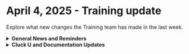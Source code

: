 # April 4, 2025 - Training update

Explore what new changes the Training team has made in the last week.

<details>

<summary><strong>General News and Reminders</strong></summary>

* **SHOUT OUTS** **TO:**
  * Isaiah, Seth, Noah, Michelle, Matt, Adam, Ken, and Dylan for passing the Foundations Certification.
    * Take the [foundations-certification.md](../../../cluck-university/rewst-foundations/foundations-certification.md "mention") Exam, and collect your prestigious **Certified Rewster** badge in Discord along with access to the super-secret Discord channel.&#x20;
  * Jody, Cody, Noah, Jeff, and David for passing the Clean Automation Certification.
    * Take the [clean-automation-certification.md](../../../cluck-university/clean-automation/clean-automation-certification.md "mention") exam and get that fancy certificate!

- Join us in our [Cluck-U Discord channel](https://discord.com/channels/936789089703845988/1121465945295167588) if you have any questions, comments, or concerns!
- [Sign up for the Office Hours](https://calendly.com/cluck-u/office-hours?) to work through any questions you have during and after training! If there is something you want us to cover, Let us know!

</details>

<details>

<summary><strong>Cluck U and Documentation Updates</strong></summary>

**What's New at Cluck University?**

* Updated header and footer links throughout the site
* Updates to notification emails to include links to courses
* Added live training registration for all courses taught by the legendary Eddie Chow, including:
  * Automation Basics
  * Rewst Foundations
  * Clean Automation
  * Cluck U Office Hours&#x20;
  * You can now register through end May, and sessions for June and beyond are coming soon!
* Updates to Rewst Foundations and Clean Automation Certification courses:
  * We're importing data for customers who have earned either (or both!) certificates, which will reflect in your Cluck University profile
  * Added a LinkedIn integration so you can seamlessly share your certificate to your LinkedIn profile
  * Adjusted questions in Rewst Foundations to clearly designate those where multiple answers apply ("select all that apply")
  * Fixed an issue to re-enroll customers who did not pass the exam so you can now retake it

**New & Updated Documentation Pages:**

* [Kaseya BMS integration setup](https://docs.rewst.help/documentation/integrations/individual-integration-documentation/psa/kaseya-bms/kaseya-bms-integration-setup)
* [Remove Malicious Email and Block Sender Crate](https://docs.rewst.help/prebuilt-automations/existing-crate-documentation/remove-malicious-email-and-block-sender-crate)
* [Billing Count Report Crate](https://docs.rewst.help/prebuilt-automations/existing-crate-documentation/billing-count-report-crate)
* [Microsoft 365 Quarantine Email Release Crate](https://docs.rewst.help/prebuilt-automations/existing-crate-documentation/microsoft-365-quarantine-email-release-crate)
* [Updated documentation on templates and scripts)](ttps://docs.rewst.help/documentation/templates-and-scripts)
* [Updated documentation for Acronus integration setup](https://docs.rewst.help/documentation/integrations/individual-integration-documentation/security/acronis/acronis-integration)

- A large update to our existing documentation around workflows, over several pages:
  * [https://docs.rewst.help/documentation/workflows](https://docs.rewst.help/documentation/workflows)
  * [https://docs.rewst.help/documentation/workflows/workflow-builder-how-to-set-up-a-workflow](https://docs.rewst.help/documentation/workflows/workflow-builder-how-to-set-up-a-workflow)
  * [https://docs.rewst.help/documentation/workflows/actions-in-rewst](https://docs.rewst.help/documentation/workflows/actions-in-rewst)
  * [https://docs.rewst.help/documentation/workflows/configuring-your-workflow-tasks](https://docs.rewst.help/documentation/workflows/configuring-your-workflow-tasks)
  * [https://docs.rewst.help/documentation/workflows/navigating-between-tasks-with-transitions](https://docs.rewst.help/documentation/workflows/navigating-between-tasks-with-transitions)
  * [https://docs.rewst.help/documentation/workflows/workflow-best-practices](https://docs.rewst.help/documentation/workflows/workflow-best-practices)
  * [https://docs.rewst.help/documentation/workflows/advanced-workflow-operations](https://docs.rewst.help/documentation/workflows/advanced-workflow-operations)
  * [https://docs.rewst.help/documentation/workflows/data-input-and-output](https://docs.rewst.help/documentation/workflows/data-input-and-output)
  * [https://docs.rewst.help/documentation/workflows/different-types-of-workflows](https://docs.rewst.help/documentation/workflows/different-types-of-workflows)
  * [https://docs.rewst.help/documentation/workflows/completion-handlers](https://docs.rewst.help/documentation/workflows/completion-handlers)
  * [https://docs.rewst.help/documentation/workflows/boolean-logic-in-rewst-workflows](https://docs.rewst.help/documentation/workflows/boolean-logic-in-rewst-workflows)
  * [https://docs.rewst.help/documentation/workflows/documenting-with-roborewsty](https://docs.rewst.help/documentation/workflows/documenting-with-roborewsty)
  * [https://docs.rewst.help/documentation/workflows/actions-in-rewst/core-actions](https://docs.rewst.help/documentation/workflows/actions-in-rewst/core-actions)
  * [https://docs.rewst.help/documentation/workflows/actions-in-rewst/rewst-actions](https://docs.rewst.help/documentation/workflows/actions-in-rewst/rewst-actions)
  * [https://docs.rewst.help/documentation/workflows/actions-in-rewst/transform-actions](https://docs.rewst.help/documentation/workflows/actions-in-rewst/transform-actions)
  * [https://docs.rewst.help/documentation/workflows/actions-in-rewst/workflows-actions](https://docs.rewst.help/documentation/workflows/actions-in-rewst/workflows-actions)

</details>
